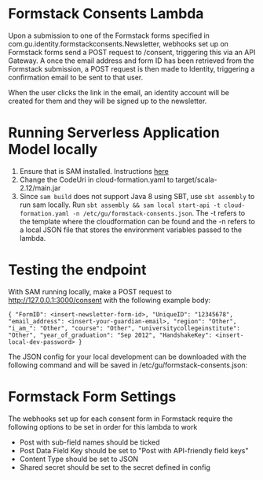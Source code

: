 # Formstack Consents Lambda

Upon a submission to one of the Formstack forms specified in com.gu.identity.formstackconsents.Newsletter, webhooks set up on Formstack forms send a POST request to /consent, triggering this via an API Gateway. A once the email address and form ID has been retrieved from the Formstack submission, a POST request is then made to Identity, triggering a confirmation email to be sent to that user.

When the user clicks the link in the email, an identity account will be created for them and they will be signed up to the newsletter. 

# Running Serverless Application Model locally

1. Ensure that is SAM installed. Instructions [here](https://docs.aws.amazon.com/serverless-application-model/latest/developerguide/serverless-sam-cli-install-mac.html)
2. Change the CodeUri in cloud-formation.yaml to target/scala-2.12/main.jar
2. Since `sam build` does not support Java 8 using SBT, use `sbt assembly` to run sam locally. Run `sbt assembly && sam local start-api -t cloud-formation.yaml -n /etc/gu/formstack-consents.json`. The -t refers to the template where the cloudformation can be found and the -n refers to a local JSON file that stores the environment variables passed to the lambda.

# Testing the endpoint
With SAM running locally, make a POST request to http://127.0.0.1:3000/consent with the following example body:

`{
    "FormID": <insert-newsletter-form-id>,
    "UniqueID": "12345678",
    "email_address": <insert-your-guardian-email>,
    "region": "Other",
    "i_am_": "Other",
    "course": "Other",
    "universitycollegeinstitute": "Other",
    "year_of_graduation": "Sep 2012",
    "HandshakeKey": <insert-local-dev-password>
}`

The JSON config for your local development can be downloaded with the following command and will be saved in /etc/gu/formstack-consents.json:

# Formstack Form Settings
The webhooks set up for each consent form in Formstack require the following options to be set in order for this lambda to work
- Post with sub-field names should be ticked
- Post Data Field Key should be set to "Post with API-friendly field keys"
- Content Type should be set to JSON
- Shared secret should be set to the secret defined in config